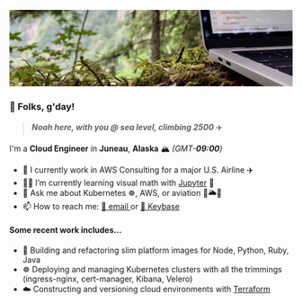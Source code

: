 ![Coding in woods header image](cover.jpeg)
### 👋 Folks, g'day!

> ***Noah here, with you @ sea level, climbing 2500*** ✈️

I'm a **Cloud Engineer** in **Juneau**, **Alaska** 🏔 *(GMT-**09:00**)*

- 👔 I currently work in AWS Consulting for a major U.S. Airline ✈️
- 🧑‍💻 I’m currently learning visual math with [Jupyter](https://jupyter.org) 🐍
- 💬 Ask me about Kubernetes ☸️, AWS,  or aviation 🛫🌥🛬
- 📫 How to reach me: [📧 email ](public@noahsbwilliams.com) or [🔑 Keybase](https://keybase.io/noahsbwilliams)

#### Some recent work includes...

- 🐳 Building and refactoring slim platform images for Node, Python, Ruby, Java
- ☸️ Deploying and managing Kubernetes clusters with all the trimmings (ingress-nginx, cert-manager, Kibana, Velero)
- ☁️ Constructing and versioning cloud environments with [Terraform](https://terraform.io) 
<!-- - 🧑‍🍳 Configuration management with [Chef](https://chef.io) and [Ansible](https://www.ansible.com) for Linux and Windows environments -->
<!-- - 📱 iOS CI/CD with [Fastlane](https://fastlane.tools) & [GitHub Actions](https://github.com/features/actions) -->
